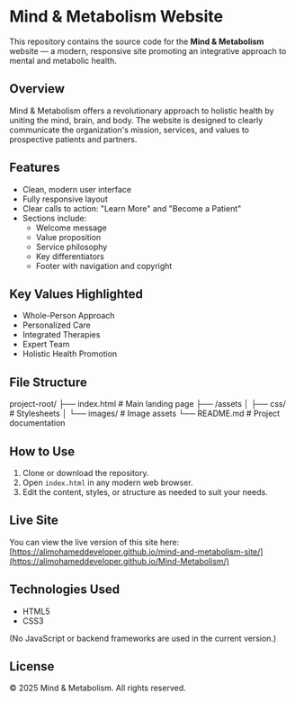 # Mind & Metabolism Website

This repository contains the source code for the **Mind & Metabolism** website — a modern, responsive site promoting an integrative approach to mental and metabolic health.

## Overview

Mind & Metabolism offers a revolutionary approach to holistic health by uniting the mind, brain, and body. The website is designed to clearly communicate the organization's mission, services, and values to prospective patients and partners.

## Features

- Clean, modern user interface
- Fully responsive layout
- Clear calls to action: "Learn More" and "Become a Patient"
- Sections include:
  - Welcome message
  - Value proposition
  - Service philosophy
  - Key differentiators
  - Footer with navigation and copyright

## Key Values Highlighted

- Whole-Person Approach
- Personalized Care
- Integrated Therapies
- Expert Team
- Holistic Health Promotion

## File Structure
project-root/
├── index.html # Main landing page
├── /assets
│ ├── css/ # Stylesheets
│ └── images/ # Image assets
└── README.md # Project documentation


## How to Use

1. Clone or download the repository.
2. Open `index.html` in any modern web browser.
3. Edit the content, styles, or structure as needed to suit your needs.


## Live Site

You can view the live version of this site here:  
[https://alimohameddeveloper.github.io/mind-and-metabolism-site/](https://alimohameddeveloper.github.io/Mind-Metabolism/)

 
## Technologies Used

- HTML5
- CSS3

(No JavaScript or backend frameworks are used in the current version.)

## License

© 2025 Mind & Metabolism. All rights reserved.

